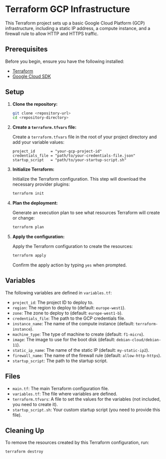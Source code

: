 # Terraform GCP Infrastructure

This Terraform project sets up a basic Google Cloud Platform (GCP) infrastructure, including a static IP address, a compute instance, and a firewall rule to allow HTTP and HTTPS traffic.

## Prerequisites

Before you begin, ensure you have the following installed:

- [Terraform](https://www.terraform.io/downloads.html)
- [Google Cloud SDK](https://cloud.google.com/sdk/docs/install)

## Setup

1. **Clone the repository:**

    ```sh
    git clone <repository-url>
    cd <repository-directory>
    ```

2. **Create a `terraform.tfvars` file:**

    Create a `terraform.tfvars` file in the root of your project directory and add your variable values:

    ```hcl
    project_id       = "your-gcp-project-id"
    credentials_file = "path/to/your-credentials-file.json"
    startup_script   = "path/to/your-startup-script.sh"
    ```

3. **Initialize Terraform:**

    Initialize the Terraform configuration. This step will download the necessary provider plugins:

    ```sh
    terraform init
    ```

4. **Plan the deployment:**

    Generate an execution plan to see what resources Terraform will create or change:

    ```sh
    terraform plan
    ```

5. **Apply the configuration:**

    Apply the Terraform configuration to create the resources:

    ```sh
    terraform apply
    ```

    Confirm the apply action by typing `yes` when prompted.

## Variables

The following variables are defined in `variables.tf`:

- `project_id`: The project ID to deploy to.
- `region`: The region to deploy to (default: `europe-west1`).
- `zone`: The zone to deploy to (default: `europe-west1-b`).
- `credentials_file`: The path to the GCP credentials file.
- `instance_name`: The name of the compute instance (default: `terraform-instance`).
- `machine_type`: The type of machine to create (default: `f1-micro`).
- `image`: The image to use for the boot disk (default: `debian-cloud/debian-11`).
- `static_ip_name`: The name of the static IP (default: `my-static-ip2`).
- `firewall_name`: The name of the firewall rule (default: `allow-http-https`).
- `startup_script`: The path to the startup script.

## Files

- `main.tf`: The main Terraform configuration file.
- `variables.tf`: The file where variables are defined.
- `terraform.tfvars`: A file to set the values for the variables (not included, you need to create it).
- `startup_script.sh`: Your custom startup script (you need to provide this file).

## Cleaning Up

To remove the resources created by this Terraform configuration, run:

```sh
terraform destroy
